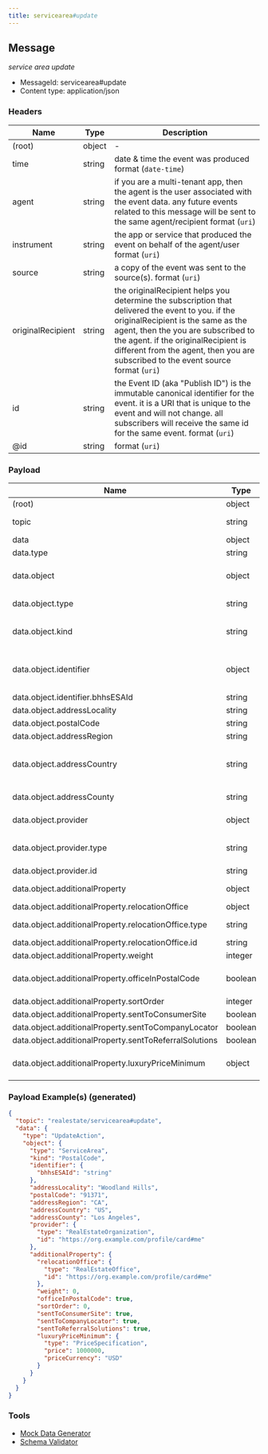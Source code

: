 ```yaml
---
title: servicearea#update
---
```

## Message

*service area update*

* MessageId: servicearea#update
* Content type: application/json

### Headers

| Name | Type | Description |
|---|---|---|
| (root) | object | - |
| time | string | date & time the event was produced format (`date-time`) |
| agent | string | if you are a multi-tenant app, then the agent is the user associated with the event data. any future events related to this message will be sent to the same agent/recipient format (`uri`) |
| instrument | string | the app or service that produced the event on behalf of the agent/user format (`uri`) |
| source | string | a copy of the event was sent to the source(s). format (`uri`) |
| originalRecipient | string | the originalRecipient helps you determine the subscription that delivered the event to you. if the originalRecipient is the same as the agent, then the you are subscribed to the agent. if the originalRecipient is different from the agent, then you are subscribed to the event source format (`uri`) |
| id | string | the Event ID (aka "Publish ID") is the immutable canonical identifier for the event. it is a URI that is unique to the event and will not change. all subscribers will receive the same id for the same event. format (`uri`) |
| @id | string |  format (`uri`) |

### Payload

| Name | Type | Description |
|---|---|---|
| (root) | object | - |
| topic | string | const (`"realestate/servicearea#update"`)  |
| data | object | - |
| data.type | string | const (`"UpdateAction"`)  |
| data.object | object | an area when a provider provides a service. additional information available; see [Using Service Areas](/reference-using-service-area) |
| data.object.type | string | allowed (`"ServiceArea"`) "ServiceArea" |
| data.object.kind | string | allowed (`"City"`, `"PostalCode"`) ServiceArea sub-type.  City or PostalCode |
| data.object.identifier | object | vendor namespaced item identifiers, value should be stored and included in any future events that reference the same item. |
| data.object.identifier.bhhsESAId | string | BHHS internal ESA ID |
| data.object.addressLocality | string | City, Township. |
| data.object.postalCode | string | Zip/Post Code |
| data.object.addressRegion | string | State or Province. |
| data.object.addressCountry | string | The country. For example, USA. You can also provide the two-letter ISO 3166-1 alpha-2 country code. |
| data.object.addressCounty | string | the county (us real estate extension) |
| data.object.provider | object | a broker or company who provides service in the ServiceArea |
| data.object.provider.type | string | allowed (`"RealEstateOrganization"`) "RealEstateOrganization" |
| data.object.provider.id | string | profile URI |
| data.object.additionalProperty | object | BHHS specific ServiceArea properties |
| data.object.additionalProperty.relocationOffice | object | relocation office |
| data.object.additionalProperty.relocationOffice.type | string | allowed (`"RealEstateOffice"`) The item type (Linked-Data @type) |
| data.object.additionalProperty.relocationOffice.id | string | - |
| data.object.additionalProperty.weight | integer | weight |
| data.object.additionalProperty.officeInPostalCode | boolean | true if the service area provider is physically located in the ServiceArea. |
| data.object.additionalProperty.sortOrder | integer | sort order |
| data.object.additionalProperty.sentToConsumerSite | boolean | sent to consumer site |
| data.object.additionalProperty.sentToCompanyLocator | boolean | sent to company locator |
| data.object.additionalProperty.sentToReferralSolutions | boolean | sent to referral solutions |
| data.object.additionalProperty.luxuryPriceMinimum | object | minimum price for a property listing in the area to be considered a luxury property |

### Payload Example(s) (generated)

```json
{
  "topic": "realestate/servicearea#update",
  "data": {
    "type": "UpdateAction",
    "object": {
      "type": "ServiceArea",
      "kind": "PostalCode",
      "identifier": {
        "bhhsESAId": "string"
      },
      "addressLocality": "Woodland Hills",
      "postalCode": "91371",
      "addressRegion": "CA",
      "addressCountry": "US",
      "addressCounty": "Los Angeles",
      "provider": {
        "type": "RealEstateOrganization",
        "id": "https://org.example.com/profile/card#me"
      },
      "additionalProperty": {
        "relocationOffice": {
          "type": "RealEstateOffice",
          "id": "https://org.example.com/profile/card#me"
        },
        "weight": 0,
        "officeInPostalCode": true,
        "sortOrder": 0,
        "sentToConsumerSite": true,
        "sentToCompanyLocator": true,
        "sentToReferralSolutions": true,
        "luxuryPriceMinimum": {
          "type": "PriceSpecification",
          "price": 1000000,
          "priceCurrency": "USD"
        }
      }
    }
  }
}
```


### Tools

* [Mock Data Generator](/tools/mock-data-generator)
* [Schema Validator](/tools/validate)


